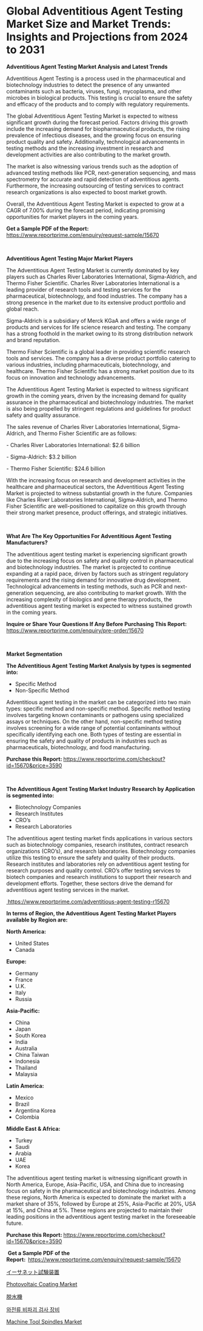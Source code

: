 <p><h1>Global Adventitious Agent Testing Market Size and Market Trends: Insights and Projections from 2024 to 2031</h1></p><p><strong>Adventitious Agent Testing Market Analysis and Latest Trends</strong></p>
<p><p>Adventitious Agent Testing is a process used in the pharmaceutical and biotechnology industries to detect the presence of any unwanted contaminants such as bacteria, viruses, fungi, mycoplasma, and other microbes in biological products. This testing is crucial to ensure the safety and efficacy of the products and to comply with regulatory requirements.</p><p>The global Adventitious Agent Testing Market is expected to witness significant growth during the forecast period. Factors driving this growth include the increasing demand for biopharmaceutical products, the rising prevalence of infectious diseases, and the growing focus on ensuring product quality and safety. Additionally, technological advancements in testing methods and the increasing investment in research and development activities are also contributing to the market growth.</p><p>The market is also witnessing various trends such as the adoption of advanced testing methods like PCR, next-generation sequencing, and mass spectrometry for accurate and rapid detection of adventitious agents. Furthermore, the increasing outsourcing of testing services to contract research organizations is also expected to boost market growth.</p><p>Overall, the Adventitious Agent Testing Market is expected to grow at a CAGR of 7.00% during the forecast period, indicating promising opportunities for market players in the coming years.</p></p>
<p><strong>Get a Sample PDF of the Report:&nbsp;</strong> <a href="https://www.reportprime.com/enquiry/request-sample/15670">https://www.reportprime.com/enquiry/request-sample/15670</a></p>
<p>&nbsp;</p>
<p><strong>Adventitious Agent Testing Major Market Players</strong></p>
<p><p>The Adventitious Agent Testing Market is currently dominated by key players such as Charles River Laboratories International, Sigma-Aldrich, and Thermo Fisher Scientific. Charles River Laboratories International is a leading provider of research tools and testing services for the pharmaceutical, biotechnology, and food industries. The company has a strong presence in the market due to its extensive product portfolio and global reach. </p><p>Sigma-Aldrich is a subsidiary of Merck KGaA and offers a wide range of products and services for life science research and testing. The company has a strong foothold in the market owing to its strong distribution network and brand reputation. </p><p>Thermo Fisher Scientific is a global leader in providing scientific research tools and services. The company has a diverse product portfolio catering to various industries, including pharmaceuticals, biotechnology, and healthcare. Thermo Fisher Scientific has a strong market position due to its focus on innovation and technology advancements.</p><p>The Adventitious Agent Testing Market is expected to witness significant growth in the coming years, driven by the increasing demand for quality assurance in the pharmaceutical and biotechnology industries. The market is also being propelled by stringent regulations and guidelines for product safety and quality assurance.</p><p>The sales revenue of Charles River Laboratories International, Sigma-Aldrich, and Thermo Fisher Scientific are as follows:</p><p>- Charles River Laboratories International: $2.6 billion</p><p>- Sigma-Aldrich: $3.2 billion</p><p>- Thermo Fisher Scientific: $24.6 billion</p><p>With the increasing focus on research and development activities in the healthcare and pharmaceutical sectors, the Adventitious Agent Testing Market is projected to witness substantial growth in the future. Companies like Charles River Laboratories International, Sigma-Aldrich, and Thermo Fisher Scientific are well-positioned to capitalize on this growth through their strong market presence, product offerings, and strategic initiatives.</p></p>
<p>&nbsp;</p>
<p><strong>What Are The Key Opportunities For Adventitious Agent Testing Manufacturers?</strong></p>
<p><p>The adventitious agent testing market is experiencing significant growth due to the increasing focus on safety and quality control in pharmaceutical and biotechnology industries. The market is projected to continue expanding at a rapid pace, driven by factors such as stringent regulatory requirements and the rising demand for innovative drug development. Technological advancements in testing methods, such as PCR and next-generation sequencing, are also contributing to market growth. With the increasing complexity of biologics and gene therapy products, the adventitious agent testing market is expected to witness sustained growth in the coming years.</p></p>
<p><strong>Inquire or Share Your Questions If Any Before Purchasing This Report:</strong> <a href="https://www.reportprime.com/enquiry/pre-order/15670">https://www.reportprime.com/enquiry/pre-order/15670</a></p>
<p>&nbsp;</p>
<p><strong>Market Segmentation</strong></p>
<p><strong>The Adventitious Agent Testing Market Analysis by types is segmented into:</strong></p>
<p><ul><li>Specific Method</li><li>Non-Specific Method</li></ul></p>
<p><p>Adventitious agent testing in the market can be categorized into two main types: specific method and non-specific method. Specific method testing involves targeting known contaminants or pathogens using specialized assays or techniques. On the other hand, non-specific method testing involves screening for a wide range of potential contaminants without specifically identifying each one. Both types of testing are essential in ensuring the safety and quality of products in industries such as pharmaceuticals, biotechnology, and food manufacturing.</p></p>
<p><strong>Purchase this Report:&nbsp;</strong><a href="https://www.reportprime.com/checkout?id=15670&price=3590">https://www.reportprime.com/checkout?id=15670&price=3590</a></p>
<p>&nbsp;</p>
<p><strong>The Adventitious Agent Testing Market Industry Research by Application is segmented into:</strong></p>
<p><ul><li>Biotechnology Companies</li><li>Research Institutes</li><li>CRO’s</li><li>Research Laboratories</li></ul></p>
<p><p>The adventitious agent testing market finds applications in various sectors such as biotechnology companies, research institutes, contract research organizations (CRO’s), and research laboratories. Biotechnology companies utilize this testing to ensure the safety and quality of their products. Research institutes and laboratories rely on adventitious agent testing for research purposes and quality control. CRO’s offer testing services to biotech companies and research institutions to support their research and development efforts. Together, these sectors drive the demand for adventitious agent testing services in the market.</p></p>
<p><a href="https://www.reportprime.com/adventitious-agent-testing-r15670">&nbsp;https://www.reportprime.com/adventitious-agent-testing-r15670</a></p>
<p><strong>In terms of Region, the Adventitious Agent Testing Market Players available by Region are:</strong></p>
<p>
    <p> <strong> North America: </strong>
        <ul>
            <li>United States</li>
            <li>Canada</li>
        </ul>
        </p> 
    <p> <strong> Europe: </strong>
        <ul>
            <li>Germany</li>
            <li>France</li>
            <li>U.K.</li>
            <li>Italy</li>
            <li>Russia</li>
        </ul>
        </p> 
    <p> <strong> Asia-Pacific: </strong>
        <ul>
            <li>China</li>
            <li>Japan</li>
            <li>South Korea</li>
            <li>India</li>
            <li>Australia</li>
            <li>China Taiwan</li>
            <li>Indonesia</li>
            <li>Thailand</li>
            <li>Malaysia</li>
        </ul>
        </p> 
    <p> <strong> Latin America: </strong>
        <ul>
            <li>Mexico</li>
            <li>Brazil</li>
            <li>Argentina Korea</li>
            <li>Colombia</li>
        </ul>
        </p> 
    <p> <strong> Middle East & Africa: </strong>
        <ul>
            <li>Turkey</li>
            <li>Saudi</li>
            <li>Arabia</li>
            <li>UAE</li>
            <li>Korea</li>
        </ul>
    </p>
    </p>
<p><p>The adventitious agent testing market is witnessing significant growth in North America, Europe, Asia-Pacific, USA, and China due to increasing focus on safety in the pharmaceutical and biotechnology industries. Among these regions, North America is expected to dominate the market with a market share of 35%, followed by Europe at 25%, Asia-Pacific at 20%, USA at 15%, and China at 5%. These regions are projected to maintain their leading positions in the adventitious agent testing market in the foreseeable future.</p></p>
<p><strong>Purchase this Report: </strong><a href="https://www.reportprime.com/checkout?id=15670&price=3590">https://www.reportprime.com/checkout?id=15670&price=3590</a></p>
<p>&nbsp;<strong>Get a Sample PDF of the Report:&nbsp;&nbsp;</strong><a href="https://www.reportprime.com/enquiry/request-sample/15670">https://www.reportprime.com/enquiry/request-sample/15670</a></p>
<p><strong></strong></p>
<p><p><a href="https://medium.com/@bobbieratke2023/%E6%AC%A1%E3%81%AE%E6%96%87%E3%82%92%E6%97%A5%E6%9C%AC%E8%AA%9E%E3%81%AB%E7%BF%BB%E8%A8%B3%E3%81%97%E3%81%A6%E3%81%8F%E3%81%A0%E3%81%95%E3%81%84-%E3%82%B0%E3%83%AD%E3%83%BC%E3%83%90%E3%83%AB%E3%82%A4%E3%83%BC%E3%82%B5%E3%83%8D%E3%83%83%E3%83%88%E3%83%86%E3%82%B9%E3%83%88%E6%A9%9F%E5%99%A8%E5%B8%82%E5%A0%B4%E3%82%BB%E3%82%AF%E3%82%BF%E3%83%BC-%E3%82%BF%E3%82%A4%E3%83%97-%E5%BF%9C%E7%94%A8-%E5%B8%82%E5%A0%B4%E3%83%97%E3%83%AC%E3%83%BC%E3%83%A4%E3%83%BC%E3%81%AE%E6%88%A6%E7%95%A5-%E5%9C%B0%E5%9F%9F%E3%81%AE%E6%88%90%E9%95%B7%E3%81%AE%E6%B4%9E%E5%AF%9F-%E3%81%8A%E3%82%88%E3%81%B3%E5%B0%86%E6%9D%A5%E3%81%AE%E4%BA%88%E6%B8%AC-2024%E5%B9%B4-2031%E5%B9%B4-fa06e1f9a13f">イーサネット試験装置</a></p><p><a href="https://github.com/caicuccucga/Market-Research-Report-List-1/blob/main/photovoltaic-coating-market.md">Photovoltaic Coating Market</a></p><p><a href="https://medium.com/@jacobkelly525/%E9%99%A4%E6%B9%BF%E6%A9%9F%E5%B8%82%E5%A0%B4%E8%AA%BF%E6%9F%BB%E3%83%AC%E3%83%9D%E3%83%BC%E3%83%88-2024%E5%B9%B4%E3%81%8B%E3%82%892031%E5%B9%B4%E3%81%BE%E3%81%A7%E3%81%AE%E5%AE%89%E5%AE%9A%E3%81%97%E3%81%9F14-9-%E3%81%AEcagr%E3%81%A7%E3%81%AE%E5%B8%82%E5%A0%B4%E4%BA%88%E6%B8%AC%E3%81%A8%E6%88%90%E9%95%B7%E8%A6%8B%E9%80%9A%E3%81%97-7be94e1248ec">脱水機</a></p><p><a href="https://medium.com/@bartlakin95/%EA%B8%80%EB%A1%9C%EB%B2%8C-%EC%97%90%EB%94%94-%EC%A0%84%EB%A5%98-ndt-%EC%9E%A5%EB%B9%84-%EC%8B%9C%EC%9E%A5-%EA%B7%9C%EB%AA%A8-%EB%B0%8F-%EC%A0%90%EC%9C%A0%EC%9C%A8-%EB%B6%84%EC%84%9D-%EC%A0%9C%ED%92%88-%EC%9C%A0%ED%98%95%EB%B3%84-%EC%9D%91%EC%9A%A9-%EB%B6%84%EC%95%BC%EB%B3%84-%EC%A7%80%EC%97%AD%EB%B3%84-%EC%98%88%EC%B8%A1-2024-2031-f75ac1287c2a">와전류 비파괴 검사 장비</a></p><p><a href="https://medium.com/@ndemosipul/machine-tool-spindles-market-forecasts-market-trends-and-impact-analysis-2024-2031-32dc81828c8b">Machine Tool Spindles Market</a></p></p>